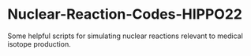 # Nuclear-Reaction-Codes-HIPPO22
Some helpful scripts for simulating nuclear reactions relevant to medical isotope production. 
